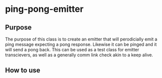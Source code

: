 # ping-pong-emitter

## Purpose
The purpose of this class is to create an emitter that will perodicially emit a ping message expecting a pong response. Likewise it can be pinged and it will send a pong back. This can be used as a test class for emitter transcievers, as well as a generally comm link check akin to a keep alive.

## How to use


